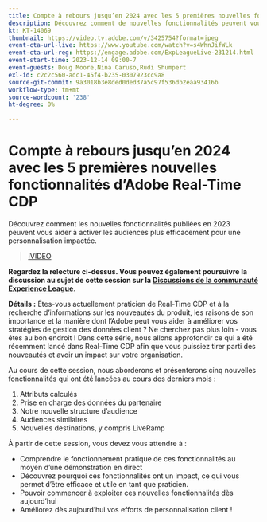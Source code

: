 ```yaml
---
title: Compte à rebours jusqu’en 2024 avec les 5 premières nouvelles fonctionnalités d’Adobe Real-Time CDP
description: Découvrez comment de nouvelles fonctionnalités peuvent vous aider à activer les audiences de manière plus efficace et plus efficace pour une personnalisation impactée.
kt: KT-14069
thumbnail: https://video.tv.adobe.com/v/3425754?format=jpeg
event-cta-url-live: https://www.youtube.com/watch?v=s4WhnJifWLk
event-cta-url-reg: https://engage.adobe.com/ExpLeagueLive-231214.html
event-start-time: 2023-12-14 09:00-7
event-guests: Doug Moore,Nina Caruso,Rudi Shumpert
exl-id: c2c2c560-adc1-45f4-b235-0307923cc9a8
source-git-commit: 9a3018b3e8ded0ded37a5c97f536db2eaa93416b
workflow-type: tm+mt
source-wordcount: '238'
ht-degree: 0%

---
```


# Compte à rebours jusqu’en 2024 avec les 5 premières nouvelles fonctionnalités d’Adobe Real-Time CDP

Découvrez comment les nouvelles fonctionnalités publiées en 2023 peuvent vous aider à activer les audiences plus efficacement pour une personnalisation impactée.

>[!VIDEO](https://video.tv.adobe.com/v/3425754/?quality=12&learn=on)

**Regardez la relecture ci-dessus. Vous pouvez également poursuivre la discussion au sujet de cette session sur la [Discussions de la communauté Experience League](https://experienceleaguecommunities.adobe.com/t5/real-time-customer-data-platform/experience-league-live-post-session-discussion-countdown-to-2024/m-p/639558#M14)**.

**Détails :**
Êtes-vous actuellement praticien de Real-Time CDP et à la recherche d’informations sur les nouveautés du produit, les raisons de son importance et la manière dont l’Adobe peut vous aider à améliorer vos stratégies de gestion des données client ? Ne cherchez pas plus loin - vous êtes au bon endroit ! Dans cette série, nous allons approfondir ce qui a été récemment lancé dans Real-Time CDP afin que vous puissiez tirer parti des nouveautés et avoir un impact sur votre organisation.

Au cours de cette session, nous aborderons et présenterons cinq nouvelles fonctionnalités qui ont été lancées au cours des derniers mois :

1. Attributs calculés
2. Prise en charge des données du partenaire
3. Notre nouvelle structure d’audience
4. Audiences similaires
5. Nouvelles destinations, y compris LiveRamp

À partir de cette session, vous devez vous attendre à :

* Comprendre le fonctionnement pratique de ces fonctionnalités au moyen d’une démonstration en direct
* Découvrez pourquoi ces fonctionnalités ont un impact, ce qui vous permet d’être efficace et utile en tant que praticien.
* Pouvoir commencer à exploiter ces nouvelles fonctionnalités dès aujourd’hui
* Améliorez dès aujourd’hui vos efforts de personnalisation client !



